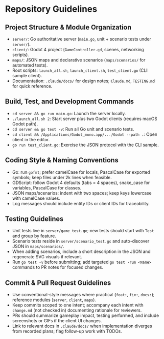 Repository Guidelines
=====================

Project Structure & Module Organization
---------------------------------------
- `server/`: Go authoritative server (`main.go`, unit + scenario tests under `server/`).
- `client/`: Godot 4 project (`GameController.gd`, scenes, networking scripts).
- `maps/`: JSON maps and declarative scenarios (`maps/scenarios/` for automated tests).
- Root scripts: `launch_all.sh`, `launch_client.sh`, `test_client.go` (CLI sample client).
- Documentation: `.claude/docs/` for design notes; `Claude.md`, `TESTING.md` for quick reference.

Build, Test, and Development Commands
-------------------------------------
- `cd server && go run main.go`: Launch the server locally.
- `./launch_all.sh 2`: Start server plus two Godot clients (requires macOS Godot path).
- `cd server && go test -v`: Run all Go unit and scenario tests.
- `cd client && /Applications/Godot_mono.app/.../Godot --path .`: Open client in the editor.
- `go run test_client.go`: Exercise the JSON protocol with the CLI sample.

Coding Style & Naming Conventions
---------------------------------
- Go: run `gofmt`; prefer camelCase for locals, PascalCase for exported symbols; keep files under 2k lines when feasible.
- GDScript: follow Godot 4 defaults (tabs = 4 spaces), snake_case for variables, PascalCase for classes.
- JSON maps/scenarios: indent with two spaces; keep keys lowercase with camelCase values.
- Log messages should include entity IDs or client IDs for traceability.

Testing Guidelines
------------------
- Unit tests live in `server/game_test.go`; new tests should start with `Test` and group by feature.
- Scenario tests reside in `server/scenario_test.go` and auto-discover JSON in `maps/scenarios/`.
- When adding scenarios, include a short description in the JSON and regenerate SVG visuals if relevant.
- Run `go test -v` before submitting; add targeted `go test -run <Name>` commands to PR notes for focused changes.

Commit & Pull Request Guidelines
--------------------------------
- Use conventional-style messages where practical (`feat:`, `fix:`, `docs:`); reference modules (`server`, `client`, `maps`).
- Keep commits scoped to one intent; accompany each intent with `change.md` (not checked in) documenting rationale for reviewers.
- PRs should summarize gameplay impact, testing performed, and include screenshots or GIFs if the client UI changes.
- Link to relevant docs in `.claude/docs/` when implementation diverges from recorded plans; flag follow-up work with TODOs.
